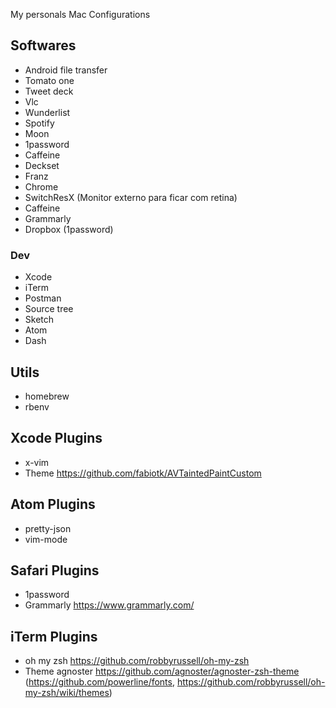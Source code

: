 My personals Mac Configurations

## Softwares
- Android file transfer
- Tomato one
- Tweet deck
- Vlc
- Wunderlist
- Spotify
- Moon
- 1password
- Caffeine
- Deckset
- Franz
- Chrome
- SwitchResX (Monitor externo para ficar com retina)
- Caffeine
- Grammarly
- Dropbox (1password)

### Dev
- Xcode
- iTerm
- Postman
- Source tree
- Sketch
- Atom
- Dash

## Utils
- homebrew
- rbenv


## Xcode Plugins 
- x-vim
- Theme https://github.com/fabiotk/AVTaintedPaintCustom

## Atom Plugins 
- pretty-json
- vim-mode

## Safari Plugins 
- 1password
- Grammarly https://www.grammarly.com/

## iTerm Plugins 
- oh my zsh https://github.com/robbyrussell/oh-my-zsh
- Theme agnoster https://github.com/agnoster/agnoster-zsh-theme (https://github.com/powerline/fonts, https://github.com/robbyrussell/oh-my-zsh/wiki/themes)
